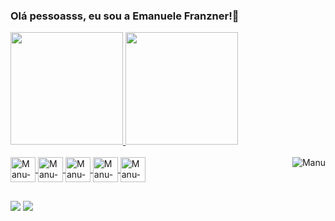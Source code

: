 ### Olá pessoasss, eu sou a Emanuele Franzner!👋
<div>
  <a href="https://github.com/EmanueleFranzner">
  <img height="180em" src="https://github-readme-stats.vercel.app/api?username=EmanueleFranzner&show_icons=false&theme=radical&include_all_comits=true&count_private=true"/>
  <img height="180em" src="https://github-readme-stats.vercel.app/api/top-langs/?username=EmanueleFranzner&layout=compact&langs_count=16&theme=radical"/>
</div>
<div style="display: inline_block"><br>
 <img align="center" alt="Manu-HTML" height"30" width="40" src="https://cdn.jsdelivr.net/gh/devicons/devicon/icons/html5/html5-original.svg">
 <img align="center" alt="Manu-CSS" height"30" width="40" src="https://cdn.jsdelivr.net/gh/devicons/devicon/icons/css3/css3-original.svg">
 <img align="center" alt="Manu-Python" height"30" width="40" src="https://cdn.jsdelivr.net/gh/devicons/devicon/icons/python/python-original.svg">
 <img align="center" alt="Manu-Java" height"30" width="40" src="https://cdn.jsdelivr.net/gh/devicons/devicon/icons/java/java-original-wordmark.svg">
 <img align="center" alt="Manu-MySql" height"30" width="40" src="https://cdn.jsdelivr.net/gh/devicons/devicon/icons/mysql/mysql-original-wordmark.svg">
 <img align="right" alt="Manu" src="https://discordapp.com/channels/1079987755335024721/1079987755926425663/1079987941541159032">
</div>
  
  ##
  
  <div>
    <a href="https://www.linkedin.com/in/emanuele-franzner/" target="blank"><img src="https://img.shields.io/badge/-LinkedIn-0077B5?style=for-the-badge&logo=logoColor=white" target="_blank"></a>
    <a href="franzneremanuele@gmail.com"><img src="https://img.shields.io/badge/-Gmail-E4405F?style=for-the-badge&logo=gmail&logoColor=white" target="_blank"></a>
